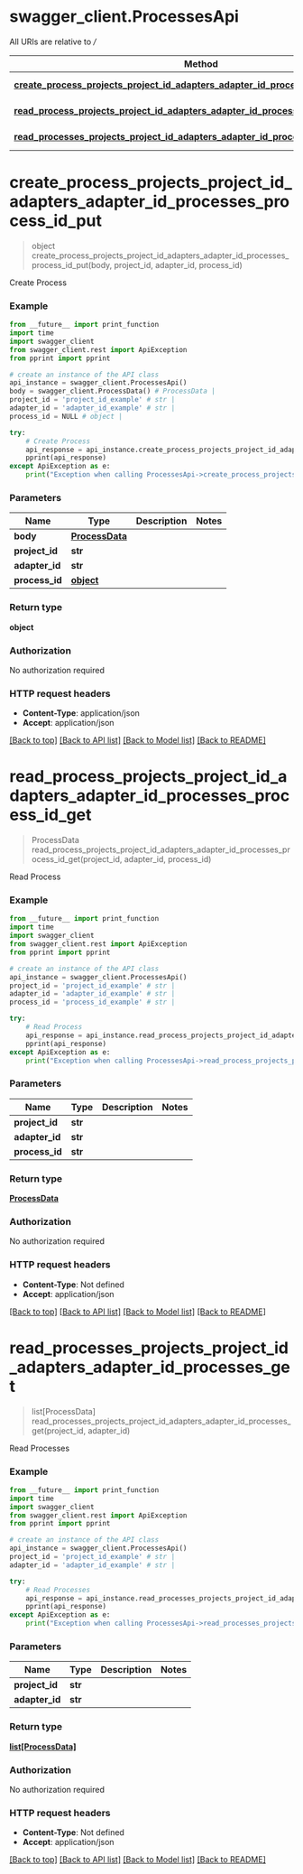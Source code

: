 # swagger_client.ProcessesApi

All URIs are relative to */*

Method | HTTP request | Description
------------- | ------------- | -------------
[**create_process_projects_project_id_adapters_adapter_id_processes_process_id_put**](ProcessesApi.md#create_process_projects_project_id_adapters_adapter_id_processes_process_id_put) | **PUT** /projects/{project_id}/adapters/{adapter_id}/processes/{process_id} | Create Process
[**read_process_projects_project_id_adapters_adapter_id_processes_process_id_get**](ProcessesApi.md#read_process_projects_project_id_adapters_adapter_id_processes_process_id_get) | **GET** /projects/{project_id}/adapters/{adapter_id}/processes/{process_id} | Read Process
[**read_processes_projects_project_id_adapters_adapter_id_processes_get**](ProcessesApi.md#read_processes_projects_project_id_adapters_adapter_id_processes_get) | **GET** /projects/{project_id}/adapters/{adapter_id}/processes | Read Processes

# **create_process_projects_project_id_adapters_adapter_id_processes_process_id_put**
> object create_process_projects_project_id_adapters_adapter_id_processes_process_id_put(body, project_id, adapter_id, process_id)

Create Process

### Example
```python
from __future__ import print_function
import time
import swagger_client
from swagger_client.rest import ApiException
from pprint import pprint

# create an instance of the API class
api_instance = swagger_client.ProcessesApi()
body = swagger_client.ProcessData() # ProcessData | 
project_id = 'project_id_example' # str | 
adapter_id = 'adapter_id_example' # str | 
process_id = NULL # object | 

try:
    # Create Process
    api_response = api_instance.create_process_projects_project_id_adapters_adapter_id_processes_process_id_put(body, project_id, adapter_id, process_id)
    pprint(api_response)
except ApiException as e:
    print("Exception when calling ProcessesApi->create_process_projects_project_id_adapters_adapter_id_processes_process_id_put: %s\n" % e)
```

### Parameters

Name | Type | Description  | Notes
------------- | ------------- | ------------- | -------------
 **body** | [**ProcessData**](ProcessData.md)|  | 
 **project_id** | **str**|  | 
 **adapter_id** | **str**|  | 
 **process_id** | [**object**](.md)|  | 

### Return type

**object**

### Authorization

No authorization required

### HTTP request headers

 - **Content-Type**: application/json
 - **Accept**: application/json

[[Back to top]](#) [[Back to API list]](../README.md#documentation-for-api-endpoints) [[Back to Model list]](../README.md#documentation-for-models) [[Back to README]](../README.md)

# **read_process_projects_project_id_adapters_adapter_id_processes_process_id_get**
> ProcessData read_process_projects_project_id_adapters_adapter_id_processes_process_id_get(project_id, adapter_id, process_id)

Read Process

### Example
```python
from __future__ import print_function
import time
import swagger_client
from swagger_client.rest import ApiException
from pprint import pprint

# create an instance of the API class
api_instance = swagger_client.ProcessesApi()
project_id = 'project_id_example' # str | 
adapter_id = 'adapter_id_example' # str | 
process_id = 'process_id_example' # str | 

try:
    # Read Process
    api_response = api_instance.read_process_projects_project_id_adapters_adapter_id_processes_process_id_get(project_id, adapter_id, process_id)
    pprint(api_response)
except ApiException as e:
    print("Exception when calling ProcessesApi->read_process_projects_project_id_adapters_adapter_id_processes_process_id_get: %s\n" % e)
```

### Parameters

Name | Type | Description  | Notes
------------- | ------------- | ------------- | -------------
 **project_id** | **str**|  | 
 **adapter_id** | **str**|  | 
 **process_id** | **str**|  | 

### Return type

[**ProcessData**](ProcessData.md)

### Authorization

No authorization required

### HTTP request headers

 - **Content-Type**: Not defined
 - **Accept**: application/json

[[Back to top]](#) [[Back to API list]](../README.md#documentation-for-api-endpoints) [[Back to Model list]](../README.md#documentation-for-models) [[Back to README]](../README.md)

# **read_processes_projects_project_id_adapters_adapter_id_processes_get**
> list[ProcessData] read_processes_projects_project_id_adapters_adapter_id_processes_get(project_id, adapter_id)

Read Processes

### Example
```python
from __future__ import print_function
import time
import swagger_client
from swagger_client.rest import ApiException
from pprint import pprint

# create an instance of the API class
api_instance = swagger_client.ProcessesApi()
project_id = 'project_id_example' # str | 
adapter_id = 'adapter_id_example' # str | 

try:
    # Read Processes
    api_response = api_instance.read_processes_projects_project_id_adapters_adapter_id_processes_get(project_id, adapter_id)
    pprint(api_response)
except ApiException as e:
    print("Exception when calling ProcessesApi->read_processes_projects_project_id_adapters_adapter_id_processes_get: %s\n" % e)
```

### Parameters

Name | Type | Description  | Notes
------------- | ------------- | ------------- | -------------
 **project_id** | **str**|  | 
 **adapter_id** | **str**|  | 

### Return type

[**list[ProcessData]**](ProcessData.md)

### Authorization

No authorization required

### HTTP request headers

 - **Content-Type**: Not defined
 - **Accept**: application/json

[[Back to top]](#) [[Back to API list]](../README.md#documentation-for-api-endpoints) [[Back to Model list]](../README.md#documentation-for-models) [[Back to README]](../README.md)

